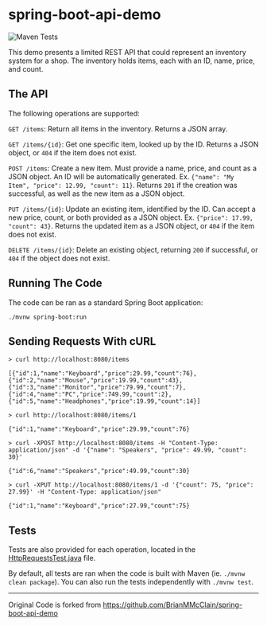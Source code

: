 # spring-boot-api-demo

![Maven Tests](https://github.com/ozhankaraman/spring-boot-api-demo/workflows/Maven%20Tests/badge.svg?branch=master)

This demo presents a limited REST API that could represent an inventory system for a shop. The inventory holds items, each with an ID, name, price, and count.

The API
---

The following operations are supported:

`GET /items`: Return all items in the inventory. Returns a JSON array.

`GET /items/{id}`: Get one specific item, looked up by the ID. Returns a JSON object, or `404` if the item does not exist.

`POST /items`: Create a new item. Must provide a name, price, and count as a JSON object. An ID will be automatically generated. Ex. `{"name": "My Item", "price": 12.99, "count": 11}`. Returns `201` if the creation was successful, as well as the new item as a JSON object.

`PUT /items/{id}`: Update an existing item, identified by the ID. Can accept a new price, count, or both provided as a JSON object. Ex. `{"price": 17.99, "count": 43}`. Returns the updated item as a JSON object, or `404` if the item does not exist.

`DELETE /items/{id}`: Delete an existing object, returning `200` if successful, or `404` if the object does not exist.

Running The Code
---

The code can be ran as a standard Spring Boot application:

`./mvnw spring-boot:run`

Sending Requests With cURL
---

```
> curl http://localhost:8080/items

[{"id":1,"name":"Keyboard","price":29.99,"count":76},{"id":2,"name":"Mouse","price":19.99,"count":43},{"id":3,"name":"Monitor","price":79.99,"count":7},{"id":4,"name":"PC","price":749.99,"count":2},{"id":5,"name":"Headphones","price":19.99,"count":14}]
```

```
> curl http://localhost:8080/items/1

{"id":1,"name":"Keyboard","price":29.99,"count":76}
```

```
> curl -XPOST http://localhost:8080/items -H "Content-Type: application/json" -d '{"name": "Speakers", "price": 49.99, "count": 30}'

{"id":6,"name":"Speakers","price":49.99,"count":30}
```

```
> curl -XPUT http://localhost:8080/items/1 -d '{"count": 75, "price": 27.99}' -H "Content-Type: application/json"

{"id":1,"name":"Keyboard","price":27.99,"count":75}
```

Tests
---

Tests are also provided for each operation, located in the [HttpRequestsTest.java](https://github.com/BrianMMcClain/spring-boot-api-demo/blob/master/src/test/java/com/github/brianmmcclain/springbootapidemo/HttpRequestsTest.java) file.

By default, all tests are ran when the code is built with Maven (ie. `./mvnw clean package`). You can also run the tests independently with `./mvnw test`.

---
Original Code is forked from https://github.com/BrianMMcClain/spring-boot-api-demo



